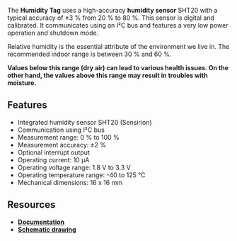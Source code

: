 The **Humidity Tag** uses a high-accuracy **humidity sensor** SHT20 with a typical accuracy of ±3 % from 20 % to 80 %. This sensor is digital and calibrated. It communicates using an I²C bus and features a very low power operation and shutdown mode.

Relative humidity is the essential attribute of the environment we live in. The recommended indoor range is between 30 % and 60 %.

**Values below this range (dry air) can lead to various health issues. On the other hand, the values above this range may result in troubles with moisture.**

## Features

* Integrated humidity sensor SHT20 (Sensirion)
* Communication using I²C bus
* Measurement range: 0 % to 100 %
* Measurement accuracy: ±2 %
* Optional interrupt output
* Operating current: 10 µA
* Operating voltage range: 1.8 V to 3.3 V
* Operating temperature range: -40 to 125 °C
* Mechanical dimensions: 16 x 16 mm

## Resources

* [**Documentation**](https://www.bigclown.com/doc/hardware/about-humidity-tag/)
* [**Schematic drawing**](https://github.com/bigclownlabs/bc-hardware/tree/master/out/bc-tag-humidity)
